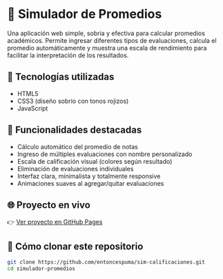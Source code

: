 # 🧮 Simulador de Promedios

Una aplicación web simple, sobria y efectiva para calcular promedios académicos. Permite ingresar diferentes tipos de evaluaciones, calcula el promedio automáticamente y muestra una escala de rendimiento para facilitar la interpretación de los resultados.

## 🚀 Tecnologías utilizadas

- HTML5
- CSS3 (diseño sobrio con tonos rojizos)
- JavaScript

## 🎯 Funcionalidades destacadas

- Cálculo automático del promedio de notas
- Ingreso de múltiples evaluaciones con nombre personalizado
- Escala de calificación visual (colores según resultado)
- Eliminación de evaluaciones individuales
- Interfaz clara, minimalista y totalmente responsive
- Animaciones suaves al agregar/quitar evaluaciones

## 🌐 Proyecto en vivo

👉 [Ver proyecto en GitHub Pages](https://github.com/entoncespuma/sim-calificaciones/) <!-- Reemplaza con tu usuario real -->

## 📁 Cómo clonar este repositorio

```bash
git clone https://github.com/entoncespuma/sim-calificaciones.git
cd simulador-promedios
